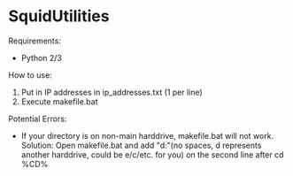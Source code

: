 # SquidUtilities

Requirements:
- Python 2/3

How to use:
1. Put in IP addresses in ip_addresses.txt (1 per line)
2. Execute makefile.bat

Potential Errors:
- If your directory is on non-main harddrive, makefile.bat will not work. 
  Solution: Open makefile.bat and add "d:"(no spaces, d represents another harddrive, could be e/c/etc. for you) on the second line after cd %CD%
